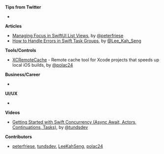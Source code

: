 **Tips from Twitter**

*

**Articles**

* [Managing Focus in SwiftUI List Views](https://peterfriese.dev/swiftui-list-focus/), by [@peterfriese](https://twitter.com/peterfriese)
* [How to Handle Errors in Swift Task Groups](https://swiftsenpai.com/swift/task-groups-error-handling/), by [@Lee_Kah_Seng](https://twitter.com/Lee_Kah_Seng)

**Tools/Controls**

* [XCRemoteCache](https://github.com/spotify/XCRemoteCache) - Remote cache tool for Xcode projects that speeds up local iOS builds, by [@polac24](https://github.com/polac24)

**Business/Career**

*

**UI/UX**

*

**Videos**

* [Getting Started with Swift Concurrency (Async Await, Actors, Continuations, Tasks)](https://youtu.be/U6lQustiTGE), by [@tundsdev](https://twitter.com/tundsdev)

**Contributors**

* [peterfriese](https://github.com/peterfriese), [tundsdev](https://github.com/tunds), [LeeKahSeng](https://github.com/LeeKahSeng), [polac24](https://github.com/polac24)
